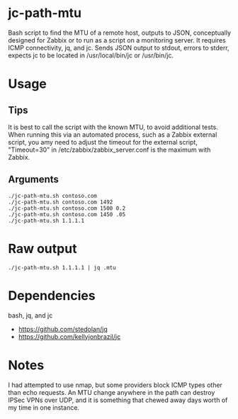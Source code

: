 # jc-path-mtu
Bash script to find the MTU of a remote host, outputs to JSON, conceptually designed for Zabbix or to run as a script on a monitoring server. It requires ICMP connectivity, jq, and jc. Sends JSON output to stdout, errors to stderr, expects jc to be located in /usr/local/bin/jc or /usr/bin/jc.

# Usage
## Tips
It is best to call the script with the known MTU, to avoid additional tests. When running this via an automated process, such as a Zabbix external script, you amy need to adjust the timeout for the external script, "Timeout=30" in /etc/zabbix/zabbix_server.conf is the maximum with Zabbix.
## Arguments
```
./jc-path-mtu.sh contoso.com
./jc-path-mtu.sh contoso.com 1492
./jc-path-mtu.sh contoso.com 1500 0.2
./jc-path-mtu.sh contoso.com 1450 .05
./jc-path-mtu.sh 1.1.1.1
```
# Raw output
```
./jc-path-mtu.sh 1.1.1.1 | jq .mtu
```

# Dependencies
bash, jq, and jc
- https://github.com/stedolan/jq
- https://github.com/kellyjonbrazil/jc

# Notes
I had attempted to use nmap, but some providers block ICMP types other than echo requests. An MTU change anywhere in the path can destroy IPSec VPNs over UDP, and it is something that chewed away days worth of my time in one instance.
